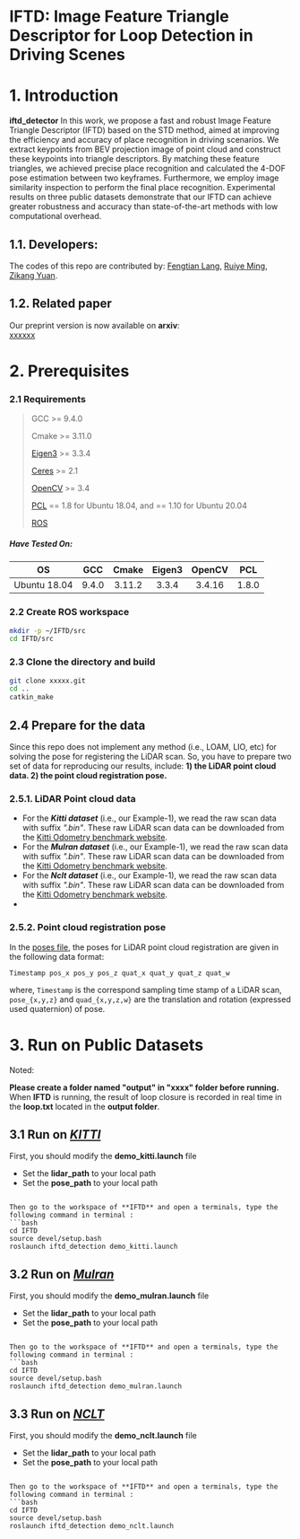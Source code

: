 # **IFTD: Image Feature Triangle Descriptor for Loop Detection in Driving Scenes**
# **1. Introduction**
**iftd_detector** In this work, we propose a fast and robust Image Feature Triangle Descriptor (IFTD) based on the STD method, aimed at improving the efficiency and accuracy of place recognition in driving scenarios. We extract keypoints from BEV projection image of point cloud and construct these keypoints into triangle descriptors. By matching these feature triangles, we achieved precise place recognition and calculated the 4-DOF pose estimation between two keyframes. Furthermore, we employ image similarity inspection to perform the final place recognition. Experimental results on three public datasets demonstrate that our IFTD can achieve greater robustness and accuracy than state-of-the-art methods with low computational overhead.

  

## **1.1. Developers:**
The codes of this repo are contributed by:
[Fengtian Lang](), [Ruiye Ming](), [Zikang Yuan]().


## **1.2. Related paper**
Our preprint version is now available on **arxiv**:  
[xxxxxx](xxxxx)

# **2. Prerequisites**

### 2.1 Requirements

> GCC >= 9.4.0
>
> Cmake >= 3.11.0
> 
> [Eigen3](http://eigen.tuxfamily.org/index.php?title=Main_Page) >= 3.3.4
>
> [Ceres](http://ceres-solver.org/installation.html) >= 2.1
> 
> [OpenCV](https://github.com/opencv/opencv) >= 3.4
>
> [PCL](https://pointclouds.org/downloads/) == 1.8 for Ubuntu 18.04, and == 1.10 for Ubuntu 20.04
>
> [ROS](http://wiki.ros.org/ROS/Installation)

##### Have Tested On:

| OS    | GCC  | Cmake | Eigen3 | OpenCV | PCL | 
|:-:|:-:|:-:|:-:|:-:|:-:|
| Ubuntu 18.04 | 9.4.0  | 3.11.2 | 3.3.4 | 3.4.16 | 1.8.0 |

### 2.2 Create ROS workspace

```bash
mkdir -p ~/IFTD/src
cd IFTD/src
```

### 2.3 Clone the directory and build

```bash
git clone xxxxx.git
cd ..
catkin_make
```

## **2.4 Prepare for the data**
Since this repo does not implement any method (i.e., LOAM, LIO, etc) for solving the pose for registering the LiDAR scan. So, you have to prepare two set of data for reproducing our results, include: **1) the LiDAR point cloud data. 2) the point cloud registration pose.**

### **2.5.1. LiDAR Point cloud data**
- For the ***Kitti dataset*** (i.e., our Example-1), we read the raw scan data with suffix *".bin"*. These raw LiDAR scan data can be downloaded from the [Kitti Odometry benchmark website](https://www.cvlibs.net/datasets/kitti/eval_odometry.php).
- For the ***Mulran dataset*** (i.e., our Example-1), we read the raw scan data with suffix *".bin"*. These raw LiDAR scan data can be downloaded from the [Kitti Odometry benchmark website](https://www.cvlibs.net/datasets/kitti/eval_odometry.php).
- For the ***Nclt dataset*** (i.e., our Example-1), we read the raw scan data with suffix *".bin"*. These raw LiDAR scan data can be downloaded from the [Kitti Odometry benchmark website](https://www.cvlibs.net/datasets/kitti/eval_odometry.php).
- 
### **2.5.2. Point cloud registration pose**
In the [poses file](https://connecthkuhk-my.sharepoint.com/:f:/g/personal/ycj1_connect_hku_hk/EgnGX4jC2zxDi-45YCfbioEBpPCfBVxa2LcrE-90oL4u_A?e=Lb4Yvv), the poses for LiDAR point cloud registration are given in the following data format:
```
Timestamp pos_x pos_y pos_z quat_x quat_y quat_z quat_w
```
where, ``Timestamp`` is the correspond sampling time stamp of a LiDAR scan, ``pose_{x,y,z}`` and ``quad_{x,y,z,w}`` are the translation and rotation (expressed used quaternion) of pose. 

# **3. Run on Public Datasets**
Noted:

**Please create a folder named "output" in "xxxx" folder before running.** When **IFTD** is running, the result of loop closure is recorded in real time in the **loop.txt** located in the **output folder**.


##  **3.1 Run on [*KITTI*](xxxxx)**

First, you should modify the **demo_kitti.launch** file
- Set the **lidar_path** to your local path
- Set the **pose_path** to your local path
```

Then go to the workspace of **IFTD** and open a terminals, type the following command in terminal :
```bash
cd IFTD
source devel/setup.bash
roslaunch iftd_detection demo_kitti.launch
```
##  **3.2 Run on [*Mulran*](xxxxx)**

First, you should modify the **demo_mulran.launch** file
- Set the **lidar_path** to your local path
- Set the **pose_path** to your local path
```

Then go to the workspace of **IFTD** and open a terminals, type the following command in terminal :
```bash
cd IFTD
source devel/setup.bash
roslaunch iftd_detection demo_mulran.launch
```
##  **3.3 Run on [*NCLT*](xxxxx)**

First, you should modify the **demo_nclt.launch** file
- Set the **lidar_path** to your local path
- Set the **pose_path** to your local path
```

Then go to the workspace of **IFTD** and open a terminals, type the following command in terminal :
```bash
cd IFTD
source devel/setup.bash
roslaunch iftd_detection demo_nclt.launch
```
